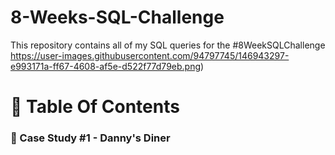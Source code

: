 
# 8-Weeks-SQL-Challenge
This repository contains all of my SQL queries for the #8WeekSQLChallenge https://user-images.githubusercontent.com/94797745/146943297-e993171a-ff67-4608-af5e-d522f77d79eb.png)
# 📕 Table Of Contents
  ### 🍜 Case Study #1 - Danny's Diner
